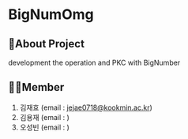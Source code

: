 # BigNumOmg

## 📄About Project

  development the operation and PKC with BigNumber
  
## 👨‍💻Member

  1. 김재효 (email : jejae0718@kookmin.ac.kr)
  2. 김용재 (email : )
  3. 오성빈 (email : )
